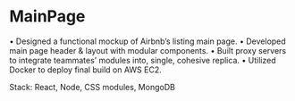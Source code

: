 # MainPage
• Designed a functional mockup of Airbnb’s listing main page.
• Developed main page header & layout with modular components.
• Built proxy servers to integrate teammates’ modules into, single, cohesive replica.
• Utilized Docker to deploy final build on AWS EC2.

Stack: React, Node, CSS modules, MongoDB
